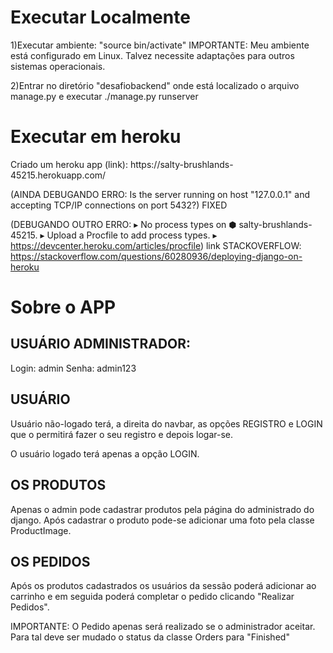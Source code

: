 <h1>Executar Localmente</h1>

1)Executar ambiente: "source bin/activate"
IMPORTANTE: Meu ambiente está configurado em Linux. Talvez necessite adaptações
para outros sistemas operacionais.

2)Entrar no diretório "desafiobackend" onde está localizado o arquivo manage.py e
executar ./manage.py runserver

<h1>Executar em heroku</h1>
Criado um heroku app (link):
https://salty-brushlands-45215.herokuapp.com/

(AINDA DEBUGANDO ERRO:
Is the server running on host "127.0.0.1" and accepting TCP/IP connections on 
port 5432?) FIXED

(DEBUGANDO OUTRO ERRO:
 ▸    No process types on ⬢ salty-brushlands-45215.
 ▸    Upload a Procfile to add process types.
 ▸    https://devcenter.heroku.com/articles/procfile)
 link STACKOVERFLOW: https://stackoverflow.com/questions/60280936/deploying-django-on-heroku


<h1>Sobre o APP</h1>
<h2>USUÁRIO ADMINISTRADOR:</h2>
Login: admin
Senha: admin123

<h2>USUÁRIO</h2>
Usuário não-logado terá, a direita do navbar, as opções REGISTRO e LOGIN que o 
permitirá fazer o seu registro e depois logar-se.

O usuário logado terá apenas a opção LOGIN.

<h2>OS PRODUTOS</h2>
Apenas o admin pode cadastrar produtos pela página do administrado do django.
Após cadastrar o produto pode-se adicionar uma foto pela classe ProductImage.

<h2>OS PEDIDOS</h2>
Após os produtos cadastrados os usuários da sessão poderá adicionar ao carrinho
e em seguida poderá completar o pedido clicando "Realizar Pedidos".

IMPORTANTE: O Pedido apenas será realizado se o administrador aceitar.
Para tal deve ser mudado o status da classe Orders para "Finished" 
